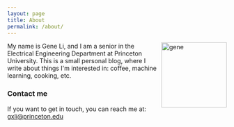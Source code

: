 ```yaml
---
layout: page
title: About
permalink: /about/
---
```


<img style="float:right;" src="{{site.url}}/images/picme.jpg" width="150" alt="gene">

My name is Gene Li, and I am a senior in the Electrical Engineering Department at Princeton University. This is a small personal blog, where I write about things I'm interested in: coffee, machine learning, cooking, etc.

### Contact me
If you want to get in touch, you can reach me at:
[gxli@princeton.edu](mailto:gxli@princeton.edu)


